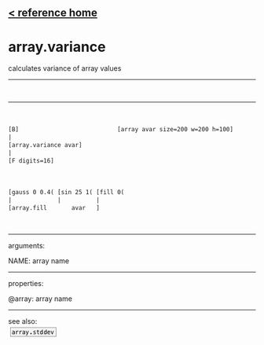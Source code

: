 [< reference home](ceammc_lib.html)
---

# array.variance


calculates variance of array values

---

<br>


---


```


[B]                            [array avar size=200 w=200 h=100]
|
[array.variance avar]
|
[F digits=16]



[gauss 0 0.4( [sin 25 1( [fill 0(
|             |          |
[array.fill       avar   ]

            
```

---
arguments:

NAME: array name<br>

---
properties:

@array: array name<br>

---
see also:<br>
[![array.stddev](img/object_array.stddev.png)](array.stddev.html)
